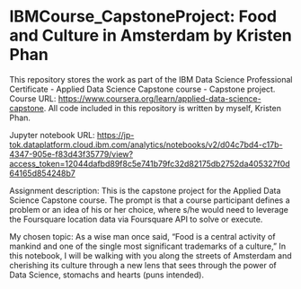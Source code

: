 # IBMCourse_CapstoneProject: Food and Culture in Amsterdam by Kristen Phan
This repository stores the work as part of the IBM Data Science Professional Certificate - Applied Data Science Capstone course - Capstone project. Course URL: https://www.coursera.org/learn/applied-data-science-capstone. All code included in this repository is written by myself, Kristen Phan.

Jupyter notebook URL: https://jp-tok.dataplatform.cloud.ibm.com/analytics/notebooks/v2/d04c7bd4-c17b-4347-905e-f83d43f35779/view?access_token=12044dafbd89f8c5e741b79fc32d82175db2752da405327f0d64165d854248b7

Assignment description: This is the capstone project for the Applied Data Science Capstone course. The prompt is that a course participant defines a problem or an idea of his or her choice, where s/he would need to leverage the Foursquare location data via Foursquare API to solve or execute.

My chosen topic: 
As a wise man once said, “Food is a central activity of mankind and one of the single most significant trademarks of a culture,” In this notebook, I will be walking with you along the streets of Amsterdam and cherishing its culture through a new lens that sees through the power of Data Science, stomachs and hearts (puns intended).
